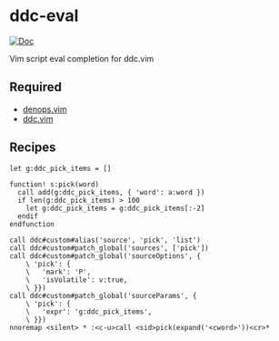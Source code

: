 # ddc-eval

[![Doc](https://img.shields.io/badge/doc-%3Ah%20ddc--eval-orange.svg?style=flat-square)](doc/ddc-eval.txt)

Vim script eval completion for ddc.vim

## Required

- [denops.vim](https://github.com/vim-denops/denops.vim)
- [ddc.vim](https://github.com/Shougo/ddc.vim)

## Recipes

```vim
let g:ddc_pick_items = []

function! s:pick(word)
  call add(g:ddc_pick_items, { 'word': a:word })
  if len(g:ddc_pick_items) > 100
    let g:ddc_pick_items = g:ddc_pick_items[:-2]
  endif
endfunction

call ddc#custom#alias('source', 'pick', 'list')
call ddc#custom#patch_global('sources', ['pick'])
call ddc#custom#patch_global('sourceOptions', {
    \ 'pick': {
    \   'mark': 'P',
    \   'isVolatile': v:true,
    \ }})
call ddc#custom#patch_global('sourceParams', {
    \ 'pick': {
    \   'expr': 'g:ddc_pick_items',
    \ }})
nnoremap <silent> * :<c-u>call <sid>pick(expand('<cword>'))<cr>*
```
